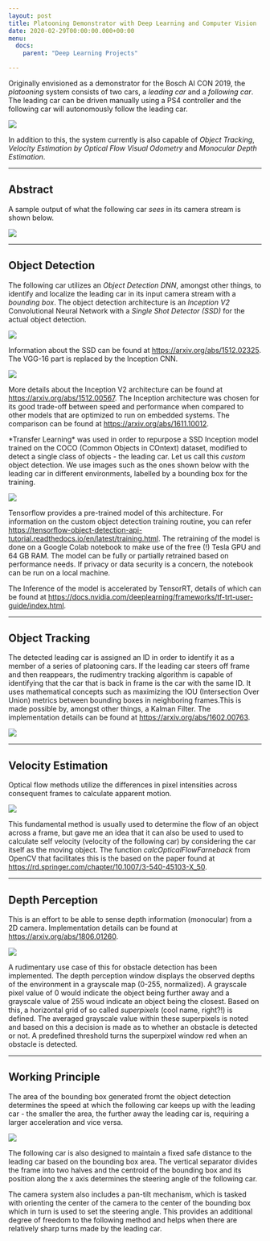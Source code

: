 ```yaml
---
layout: post
title: Platooning Demonstrator with Deep Learning and Computer Vision
date: 2020-02-29T00:00:00.000+00:00
menu:
  docs:
    parent: "Deep Learning Projects"

---
```

Originally envisioned as a demonstrator for the Bosch AI CON 2019, the _platooning_ system consists of two cars, a _leading car_ and a _following car_. The leading car can be driven manually using a PS4 controller and the following car will autonomously follow the leading car.

![](/images/inaction.gif)

In addition to this, the system currently is also capable of _Object Tracking_, _Velocity Estimation by Optical Flow Visual Odometry_ and _Monocular Depth Estimation_.

***

## **Abstract**

A sample output of what the following car _sees_ in its camera stream is shown below.

![](/images/sample_output.gif)

***

## **Object Detection**

The following car utilizes an _Object Detection DNN_, amongst other things, to identify and localize the leading car in its input camera stream with a _bounding box_. The object detection architecture is an _Inception V2_ Convolutional Neural Network with a _Single Shot Detector (SSD)_ for the actual object detection.

![](/images/SSD_arch.png)

Information about the SSD can be found at https://arxiv.org/abs/1512.02325. The VGG-16 part is replaced by the Inception CNN.

![](/images/inception_v2.png)

More details about the Inception V2 architecture can be found at https://arxiv.org/abs/1512.00567. The Inception architecture was chosen for its good trade-off between speed and performance when compared to other models that are optimized to run on embedded systems. The comparison can be found at https://arxiv.org/abs/1611.10012.

\*Transfer Learning* was used in order to repurpose a SSD Inception model trained on the COCO (Common Objects in COntext) dataset, modified to detect a single class of objects - the leading car. Let us call this _custom_ object detection. We use images such as the ones shown below with the leading car in different environments, labelled by a bounding box for the training.

![](/images/training_images.JPG)

Tensorflow provides a pre-trained model of this architecture. For information on the custom object detection training routine, you can refer https://tensorflow-object-detection-api-tutorial.readthedocs.io/en/latest/training.html. The retraining of the model is done on a Google Colab notebook to make use of the free (!) Tesla GPU and 64 GB RAM. The model can be fully or partially retrained based on performance needs. If privacy or data security is a concern, the notebook can be run on a local machine.

The Inference of the model is accelerated by TensorRT, details of which can be found at https://docs.nvidia.com/deeplearning/frameworks/tf-trt-user-guide/index.html.

***

## **Object Tracking**

The detected leading car is assigned an ID in order to identify it as a member of a series of platooning cars. If the leading car steers off frame and then reappears, the rudimentry tracking algorithm is capable of identifying that the car that is back in frame is the car with the same ID. It uses mathematical concepts such as maximizing the IOU (Intersection Over Union) metrics between bounding boxes in neighboring frames.This is made possible by, amongst other things, a Kalman Filter. The implementation details can be found at https://arxiv.org/abs/1602.00763.

![](/images/tracking_pic.JPG)

***

## **Velocity Estimation**

Optical flow methods utilize the differences in pixel intensities across consequent frames to calculate apparent motion.

![](/images/gif2.gif)

This fundamental method is usually used to determine the flow of an object across a frame, but gave me an idea that it can also be used to used to calculate self velocity (velocity of the following car) by considering the car itself as the moving object. The function _calcOpticalFlowFarneback_ from OpenCV that facilitates this is the based on the paper found at https://rd.springer.com/chapter/10.1007/3-540-45103-X_50.

***

## **Depth Perception**

This is an effort to be able to sense depth information (monocular) from a 2D camera. Implementation details can be found at https://arxiv.org/abs/1806.01260.

![](/images/gif3.gif)

A rudimentary use case of this for obstacle detection has been implemented. The depth perception window displays the observed depths of the environment in a grayscale map (0-255, normalized). A grayscale pixel value of 0 would indicate the object being further away and a grayscale value of 255 woud indicate an object being the closest. Based on this, a horizontal grid of so called _superpixels_ (cool name, right?!) is defined. The averaged grayscale value within these superpixels is noted and based on this a decision is made as to whether an obstacle is detected or not. A predefined threshold turns the superpixel window red when an obstacle is detected.

***

## **Working Principle**

The area of the bounding box generated fromt the object detection determines the speed at which the following car keeps up with the leading car - the smaller the area, the further away the leading car is, requiring a larger acceleration and vice versa.

![](/images/gif1.gif)

The following car is also designed to maintain a fixed safe distance to the leading car based on the bounding box area. The vertical separator divides the frame into two halves and the centroid of the bounding box and its position along the x axis determines the steering angle of the following car.

The camera system also includes a pan-tilt mechanism, which is tasked with orienting the center of the camera to the center of the bounding box which in turn is used to set the steering angle. This provides an additional degree of freedom to the following method and helps when there are relatively sharp turns made by the leading car.